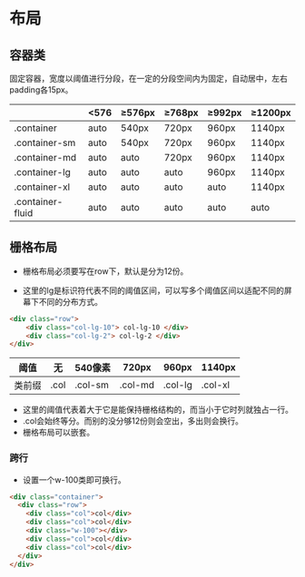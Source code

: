 # 布局

## 容器类

固定容器，宽度以阈值进行分段，在一定的分段空间内为固定，自动居中，左右padding各15px。

|                  | <576 | ≥576px | ≥768px | ≥992px | ≥1200px |
| ---------------- | ---- | ------ | ------ | ------ | ------- |
| .container       | auto | 540px  | 720px  | 960px  | 1140px  |
| .container-sm    | auto | 540px  | 720px  | 960px  | 1140px  |
| .container-md    | auto | auto   | 720px  | 960px  | 1140px  |
| .container-lg    | auto | auto   | auto   | 960px  | 1140px  |
| .container-xl    | auto | auto   | auto   | auto   | 1140px  |
| .container-fluid | auto | auto   | auto   | auto   | auto    |

## 栅格布局

- 栅格布局必须要写在row下，默认是分为12份。

- 这里的lg是标识符代表不同的阈值区间，可以写多个阈值区间以适配不同的屏幕下不同的分布方式。

```html
<div class="row">
	<div class="col-lg-10"> col-lg-10 </div>
	<div class="col-lg-2"> col-lg-2 </div>
</div>
```

| 阈值   | 无   | 540像素 | 720px   | 960px   | 1140px  |
| ------ | ---- | ------- | ------- | ------- | ------- |
| 类前缀 | .col | .col-sm | .col-md | .col-lg | .col-xl |

- 这里的阈值代表着大于它是能保持栅格结构的，而当小于它时列就独占一行。
- .col会始终等分。而别的没分够12份则会空出，多出则会换行。
- 栅格布局可以嵌套。

### 跨行

- 设置一个w-100类即可换行。

```html
<div class="container">
  <div class="row">
    <div class="col">col</div>
    <div class="col">col</div>
    <div class="w-100"></div>
    <div class="col">col</div>
    <div class="col">col</div>
  </div>
</div>
```

